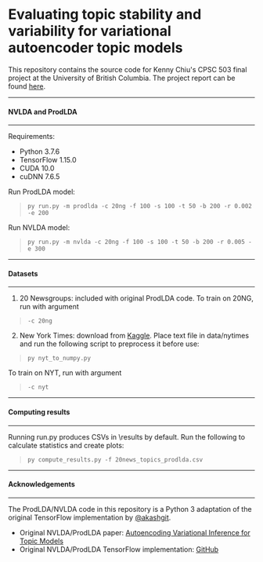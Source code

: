 # Evaluating topic stability and variability for variational autoencoder topic models

This repository contains the source code for Kenny Chiu's CPSC 503 final project at the University of British Columbia. The project report can be found [here](https://github.com/chiukenny/CPSC503-finalproject/blob/master/report/report.pdf).

---
#### NVLDA and ProdLDA
---

Requirements:
* Python 3.7.6
* TensorFlow 1.15.0
* CUDA 10.0
* cuDNN 7.6.5

Run ProdLDA model:
> `py run.py -m prodlda -c 20ng -f 100 -s 100 -t 50 -b 200 -r 0.002 -e 200`

Run NVLDA model:
> `py run.py -m nvlda -c 20ng -f 100 -s 100 -t 50 -b 200 -r 0.005 -e 300`

---
#### Datasets
---

1. 20 Newsgroups: included with original ProdLDA code. To train on 20NG, run with argument
> `-c 20ng`

2. New York Times: download from [Kaggle](https://www.kaggle.com/nzalake52/new-york-times-articles). Place text file in data/nytimes and run the following script to preprocess it before use:
> `py nyt_to_numpy.py`

To train on NYT, run with argument
> `-c nyt`

---
#### Computing results
---

Running run.py produces CSVs in \\results by default. Run the following to calculate statistics and create plots:
> `py compute_results.py -f 20news_topics_prodlda.csv`

---
#### Acknowledgements
---

The ProdLDA/NVLDA code in this repository is a Python 3 adaptation of the original TensorFlow implementation by [@akashgit](https://github.com/akashgit).

* Original NVLDA/ProdLDA paper: [Autoencoding Variational Inference for Topic Models](https://arxiv.org/abs/1703.01488)
* Original NVLDA/ProdLDA TensorFlow implementation: [GitHub](https://github.com/akashgit/autoencoding_vi_for_topic_models)